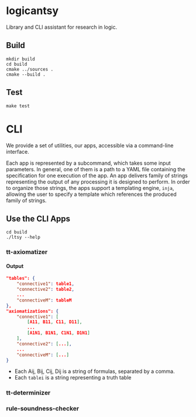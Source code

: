 # logicantsy

Library and CLI assistant for research in logic.

## Build

```
mkdir build
cd build
cmake ../sources .
cmake --build .
```

## Test

```
make test
```

# CLI

We provide a set of utilities, our apps, accessible via a
command-line interface.

Each app is represented by a subcommand, which takes some
input parameters. In general, one of them is a path to
a YAML file containing the specification for one execution
of the app. An app delivers family of strings representing
the output of any processing it is designed to perform.
In order to organize those strings, the apps support a templating engine,
`inja`, allowing the user to specify a template which references
the produced family of strings.

## Use the CLI Apps
```
cd build
./ltsy --help
```
### tt-axiomatizer

#### Output

```json
"tables": {
    "connective1": table1,
    "connective2": table2,
    ...
    "connectiveM": tableM
},
"axiomatizations": {
    "connective1": [
        [A11, B11, C11, D11],
        ...
        [A1N1, B1N1, C1N1, D1N1]   
    ],
    "connective2": [...],
    ...
    "connectiveM": [...]
}
```
- Each Aij, Bij, Cij, Dij is a string of formulas, separated by a comma.
- Each `tablei` is a string representing a truth table

### tt-determinizer
### rule-soundness-checker
